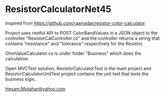 # ResistorCalculatorNet45

Inspired from https://github.com/raajnadar/resistor-color-calculator

Project uses restful API to POST ColorBandValues in a JSON object to the controller "ResistorCalController.cs" and the controller returns a string that contains "resistance" and "tolerance" respectively for the Resistor. 

OhmValueCalculator.cs is under folder "Business" which does the calculation. 

Open MVCTest solution, ResistorCalculatorTest is the main project and ResistorCalculatorUnitTest project contains the unit test that tests the business logic. 

Hesam.Motahar@yahoo.com
